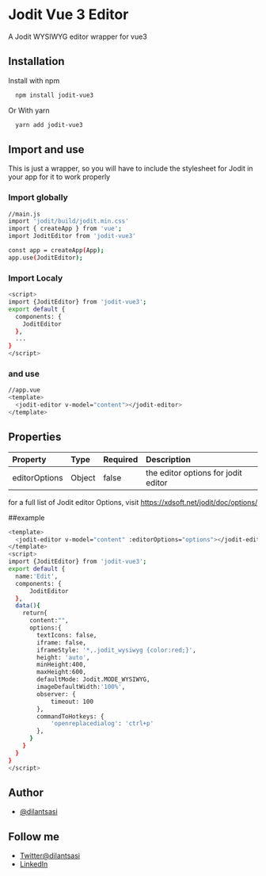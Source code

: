 
# Jodit Vue 3 Editor
A Jodit WYSIWYG editor wrapper for vue3


## Installation

Install with npm

```bash
  npm install jodit-vue3
```
Or With yarn

```bash
  yarn add jodit-vue3
```

## Import and use
This is just a wrapper, so you will have to include the stylesheet for Jodit in your app for it to work properly

### Import globally
```bash
//main.js
import 'jodit/build/jodit.min.css'
import { createApp } from 'vue';
import JoditEditor from 'jodit-vue3'

const app = createApp(App);
app.use(JoditEditor);
```
### Import Localy
```bash
<script>
import {JoditEditor} from 'jodit-vue3';
export default {
  components: {
    JoditEditor
  },
  ...
}
</script>
```

### and use
```bash
//app.vue
<template>
  <jodit-editor v-model="content"></jodit-editor>
</template>

```
## Properties

| Property  | Type     | Required | Description       |
| :-------- | :------- | :----    | :------------------------- |
| editorOptions | Object | false    | the editor options for jodit editor  |

for a full list of Jodit editor Options, visit https://xdsoft.net/jodit/doc/options/

##example

```bash
<template>
  <jodit-editor v-model="content" :editorOptions="options"></jodit-editor>
</template>
<script>
import {JoditEditor} from 'jodit-vue3';
export default {
  name:'Edit',
  components: {
      JoditEditor
  },
  data(){
    return{
      content:"",
      options:{
        textIcons: false,
        iframe: false,
        iframeStyle: '*,.jodit_wysiwyg {color:red;}',
        height: 'auto',
        minHeight:400,
        maxHeight:600,
        defaultMode: Jodit.MODE_WYSIWYG,
        imageDefaultWidth:'100%',
        observer: {
            timeout: 100
        },
        commandToHotkeys: {
            'openreplacedialog': 'ctrl+p'
        },
      }
    }
  }
}
</script>
```


## Author

- [@dilantsasi](https://www.github.com/dilantsasi)

## Follow me

- [Twitter@dilantsasi](https://www.twitter.com/dilantsasi) 
- [LinkedIn](https://www.linkedin.com/in/dilan-tsasi-21656a134)

  